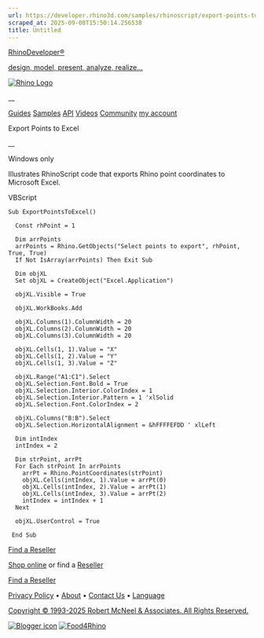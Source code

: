 ```yaml
---
url: https://developer.rhino3d.com/samples/rhinoscript/export-points-to-excel/
scraped_at: 2025-09-08T15:50:14.256538
title: Untitled
---
```


[RhinoDeveloper®](/)

[design, model, present, analyze, realize...](/)

[![Rhino Logo](https://developer.rhino3d.com/images/rhinodevlogo.png)](/)

__

[Guides](https://developer.rhino3d.com/guides)
[Samples](https://developer.rhino3d.com/samples)
[API](https://developer.rhino3d.com/api)
[Videos](https://developer.rhino3d.com/videos)
[Community](https://discourse.mcneel.com/c/rhino-developer) [my account
](https://www.rhino3d.com/my-account/ "Manage your account, licenses, and
teams")

Export Points to Excel

__

Windows only

Illustrates RhinoScript code that exports Rhino point coordinates to Microsoft
Excel.

VBScript

    
    
    Sub ExportPointsToExcel()
    
      Const rhPoint = 1
    
      Dim arrPoints
      arrPoints = Rhino.GetObjects("Select points to export", rhPoint, True, True)
      If Not IsArray(arrPoints) Then Exit Sub
    
      Dim objXL
      Set objXL = CreateObject("Excel.Application")
    
      objXL.Visible = True
    
      objXL.WorkBooks.Add
    
      objXL.Columns(1).ColumnWidth = 20
      objXL.Columns(2).ColumnWidth = 20
      objXL.Columns(3).ColumnWidth = 20
    
      objXL.Cells(1, 1).Value = "X"
      objXL.Cells(1, 2).Value = "Y"
      objXL.Cells(1, 3).Value = "Z"
    
      objXL.Range("A1:C1").Select
      objXL.Selection.Font.Bold = True
      objXL.Selection.Interior.ColorIndex = 1
      objXL.Selection.Interior.Pattern = 1 'xlSolid
      objXL.Selection.Font.ColorIndex = 2
    
      objXL.Columns("B:B").Select
      objXL.Selection.HorizontalAlignment = &hFFFFEFDD ' xlLeft
    
      Dim intIndex
      intIndex = 2
    
      Dim strPoint, arrPt
      For Each strPoint In arrPoints
        arrPt = Rhino.PointCoordinates(strPoint)
        objXL.Cells(intIndex, 1).Value = arrPt(0)
        objXL.Cells(intIndex, 2).Value = arrPt(1)
        objXL.Cells(intIndex, 3).Value = arrPt(2)
        intIndex = intIndex + 1
      Next
    
      objXL.UserControl = True
    
     End Sub
    

  

[Find a Reseller](https://www.rhino3d.com/sales)

[Shop online](https://www.rhino3d.com/store) or find a
[Reseller](https://www.rhino3d.com/sales)

[Find a Reseller](https://www.rhino3d.com/sales)

[Privacy Policy](https://www.rhino3d.com/privacy) •
[About](https://www.rhino3d.com/mcneel/about) • [Contact
Us](https://www.rhino3d.com/mcneel/contact) • [
Language](https://www.rhino3d.com/language "Change to a different region or
language")

[Copyright © 1993-2025 Robert McNeel & Associates. All Rights
Reserved.](https://www.rhino3d.com/mcneel/about)

[](https://www.facebook.com/McNeelRhinoceros/)
[](https://twitter.com/bobmcneel) [](https://www.linkedin.com/groups/75313/)
[](https://www.youtube.com/user/RhinoGuide/videos) [](https://vimeo.com/rhino)
[![Blogger
icon](https://developer.rhino3d.com/images/blogger.svg)](http://blog.rhino3d.com/)
[![Food4Rhino](https://developer.rhino3d.com/images/f4r_icon_01.svg)](https://www.food4rhino.com)

